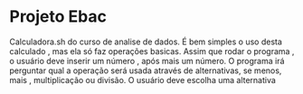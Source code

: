 # Projeto Ebac
 Calculadora.sh do curso de analise de dados.
 É bem simples o uso desta calculado , mas ela só faz operações basicas.
 Assim que rodar o programa , o usuário deve inserir um número , após mais um número. O programa irá perguntar qual a operação será usada através de alternativas, se menos, mais , multiplicação ou divisão. O usuário deve escolha uma alternativa 
